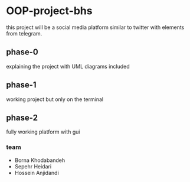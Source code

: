 # OOP-project-bhs

this project will be a social media platform similar to twitter with elements from telegram.

## phase-0

explaining the project with UML diagrams included
## phase-1

working project but only on the terminal
## phase-2

fully working platform with gui

### team

- Borna Khodabandeh
- Sepehr Heidari
- Hossein Anjidandi
